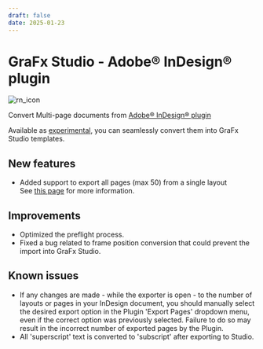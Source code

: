 ```yaml
---
draft: false
date: 2025-01-23
---
```


# GraFx Studio - Adobe® InDesign® plugin

![rn_icon](../../../../../assets/icon-GraFx-Studio.svg)

Convert Multi-page documents from [Adobe® InDesign® plugin](../../../../../GraFx-Studio/convert/Adobe-InDesign/)

Available as [experimental](../../../../../release-notes/experimental/), you can seamlessly convert them into GraFx Studio templates.

<!-- more -->

## New features

- Added support to export all pages (max 50) from a single layout  
See [this page](../../../../../GraFx-Studio/convert/Adobe-InDesign/#export-to-grafx-studio) for more information.

## Improvements

- Optimized the preflight process.
- Fixed a bug related to frame position conversion that could prevent the import into GraFx Studio.

## Known issues

- If any changes are made - while the exporter is open - to the number of layouts or pages in your InDesign document, you should manually select the desired export option in the Plugin 'Export Pages' dropdown menu, even if the correct option was previously selected. Failure to do so may result in the incorrect number of exported pages by the Plugin.
- All 'superscript' text is converted to 'subscript' after exporting to Studio.